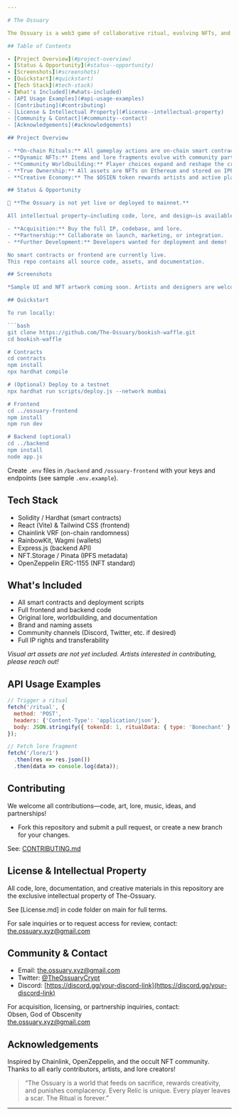 ```yaml
---

# The Ossuary

The Ossuary is a web3 game of collaborative ritual, evolving NFTs, and community-driven lore. Players perform on-chain rituals using smart contracts, $OSIEN tokens, and Chainlink VRF randomness to create, mutate, and destroy NFTs, shaping the crypt-city’s story together.

## Table of Contents

- [Project Overview](#project-overview)
- [Status & Opportunity](#status--opportunity)
- [Screenshots](#screenshots)
- [Quickstart](#quickstart)
- [Tech Stack](#tech-stack)
- [What's Included](#whats-included)
- [API Usage Examples](#api-usage-examples)
- [Contributing](#contributing)
- [License & Intellectual Property](#license--intellectual-property)
- [Community & Contact](#community--contact)
- [Acknowledgements](#acknowledgements)

## Project Overview

- **On-chain Rituals:** All gameplay actions are on-chain smart contracts that create, mutate, or destroy NFTs.
- **Dynamic NFTs:** Items and lore fragments evolve with community participation.
- **Community Worldbuilding:** Player choices expand and reshape the crypt-city’s story.
- **True Ownership:** All assets are NFTs on Ethereum and stored on IPFS.
- **Creative Economy:** The $OSIEN token rewards artists and active players.

## Status & Opportunity

🚧 **The Ossuary is not yet live or deployed to mainnet.**

All intellectual property—including code, lore, and design—is available for:

- **Acquisition:** Buy the full IP, codebase, and lore.
- **Partnership:** Collaborate on launch, marketing, or integration.
- **Further Development:** Developers wanted for deployment and demo!

No smart contracts or frontend are currently live.  
This repo contains all source code, assets, and documentation.

## Screenshots

*Sample UI and NFT artwork coming soon. Artists and designers are welcome!*

## Quickstart

To run locally:

```bash
git clone https://github.com/The-Ossuary/bookish-waffle.git
cd bookish-waffle

# Contracts
cd contracts
npm install
npx hardhat compile

# (Optional) Deploy to a testnet
npx hardhat run scripts/deploy.js --network mumbai

# Frontend
cd ../ossuary-frontend
npm install
npm run dev

# Backend (optional)
cd ../backend
npm install
node app.js
```

Create `.env` files in `/backend` and `/ossuary-frontend` with your keys and endpoints (see sample `.env.example`).

## Tech Stack

- Solidity / Hardhat (smart contracts)
- React (Vite) & Tailwind CSS (frontend)
- Chainlink VRF (on-chain randomness)
- RainbowKit, Wagmi (wallets)
- Express.js (backend API)
- NFT.Storage / Pinata (IPFS metadata)
- OpenZeppelin ERC-1155 (NFT standard)

## What's Included

- All smart contracts and deployment scripts
- Full frontend and backend code
- Original lore, worldbuilding, and documentation
- Brand and naming assets
- Community channels (Discord, Twitter, etc. if desired)
- Full IP rights and transferability

*Visual art assets are not yet included. Artists interested in contributing, please reach out!*

## API Usage Examples

```js
// Trigger a ritual
fetch('/ritual', {
  method: 'POST',
  headers: {'Content-Type': 'application/json'},
  body: JSON.stringify({ tokenId: 1, ritualData: { type: 'Bonechant' } })
});

// Fetch lore fragment
fetch('/lore/1')
  .then(res => res.json())
  .then(data => console.log(data));
```

## Contributing

We welcome all contributions—code, art, lore, music, ideas, and partnerships!

- Fork this repository and submit a pull request, or create a new branch for your changes.

See: [CONTRIBUTING.md](https://github.com/The-Ossuary/bookish-waffle/blob/main/Contributing.md)

## License & Intellectual Property

All code, lore, documentation, and creative materials in this repository are the exclusive intellectual property of The-Ossuary.

See [License.md] in code folder on main for full terms.

For sale inquiries or to request access for review, contact: the.ossuary.xyz@gmail.com

## Community & Contact

- Email: the.ossuary.xyz@gmail.com
- Twitter: [@TheOssuaryCrypt](https://twitter.com/TheOssuaryCrypt)
- Discord: [https://discord.gg/your-discord-link](https://discord.gg/your-discord-link)

For acquisition, licensing, or partnership inquiries, contact:  
Obsen, God of Obscenity  
the.ossuary.xyz@gmail.com

## Acknowledgements

Inspired by Chainlink, OpenZeppelin, and the occult NFT community.  
Thanks to all early contributors, artists, and lore creators!

> “The Ossuary is a world that feeds on sacrifice, rewards creativity, and punishes complacency. Every Relic is unique. Every player leaves a scar. The Ritual is forever.”

---
```


